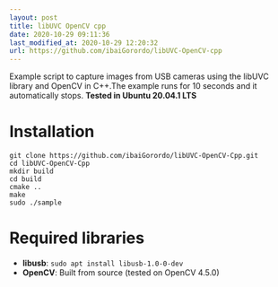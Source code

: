 ```yaml
---
layout: post
title: libUVC OpenCV cpp
date: 2020-10-29 09:11:36 
last_modified_at: 2020-10-29 12:20:32 
url: https://github.com/ibaiGorordo/libUVC-OpenCV-cpp
---
```

Example script to capture images from USB cameras using the libUVC library and OpenCV in C++.The example runs for 10 seconds and it automatically stops.
**Tested in Ubuntu 20.04.1 LTS**

# Installation
```
git clone https://github.com/ibaiGorordo/libUVC-OpenCV-Cpp.git 
cd libUVC-OpenCV-Cpp
mkdir build
cd build
cmake ..
make
sudo ./sample

```

# Required libraries
* **libusb**: ```sudo apt install libusb-1.0-0-dev```
* **OpenCV**: Built from source (tested on OpenCV 4.5.0)
